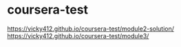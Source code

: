 # coursera-test
https://vicky412.github.io/coursera-test/module2-solution/
https://vicky412.github.io/coursera-test/module3/
